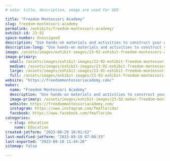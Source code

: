 ```yaml
---
# note: title, description, image are used for SEO

title: "Freedom Montessori Academy"
slug: freedom-montessori-academy
permalink: /exhibits/freedom-montessori-academy/
exhibit-id: 23-92
space-number: Unassigned
description: "Use hands-on materials and activities to construct your own knowledge. Make and take activities!"
description-long: "Use hands-on materials and activities to construct your own knowledge. These nature-based and physical materials help students of all ages make scientific, mathematical, and historical connections to knowledge. Stop by the Freedom Montessori Booth/classroom to use the materials and build your knowledge. Homeschoolers across Florida are enjoying these materials and lessons. We have a make-and-take area! "
image: /assets/images/exhibit-images/23-92-exhibit-freedom-montessori-academy-43-331914000-1954582848213691-3220921471119296502-n-4881-large.jpg
image-primary: 
  small: /assets/images/exhibit-images/23-92-exhibit-freedom-montessori-academy-43-331914000-1954582848213691-3220921471119296502-n-4881-small.jpg
  medium: /assets/images/exhibit-images/23-92-exhibit-freedom-montessori-academy-43-331914000-1954582848213691-3220921471119296502-n-4881-medium.jpg
  large: /assets/images/exhibit-images/23-92-exhibit-freedom-montessori-academy-43-331914000-1954582848213691-3220921471119296502-n-4881-large.jpg
  full: /assets/images/exhibit-images/23-92-exhibit-freedom-montessori-academy-43-331914000-1954582848213691-3220921471119296502-n-4881-full.jpg
website: "https://freedommontessoriacademy.com/"
maker: 
  name: "Freedom Montessori Academy"
  description: "Use hands-on materials and activities to construct your own knowledge. These nature-based and physical materials help students of all ages make scientific, mathematical, and historical connections to knowledge. Stop by the Freedom Montessori Booth/classroom to use the materials and build your knowledge. Homeschoolers across Florida are enjoying these materials and lessons. We have a make-and-take area! "
  image-primary: /assets/images/exhibit-images/23-92-maker-freedom-montessori-academy-331914000-1954582848213691-3220921471119296502-n-medium.jpg
  website: https://freedommontessoriacademy.com/
  instagram: https://www.instagram.com/fmaflorida/
  facebook: https://www.facebook.com/fmaflorida
categories: 
  - slug: education
    name: Education
created-jotform: "2023-08-29 18:01:52"
last-modified-jotform: "2023-09-10 07:08:33"
last-exported: "2023-09-10 11:44:26"
sitemap: false

---
```

